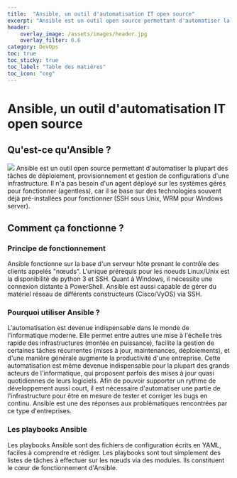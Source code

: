 ```yaml
---
title:  "Ansible, un outil d'automatisation IT open source"
excerpt: "Ansible est un outil open source permettant d'automatiser la plupart des tâches de déploiement..."
header:
    overlay_image: /assets/images/header.jpg
    overlay_filter: 0.6
category: DevOps
toc: true
toc_sticky: true
toc_label: "Table des matières"
toc_icon: "cog"
---
```

# Ansible, un outil d'automatisation IT open source

## Qu'est-ce qu'Ansible ?
![](https://upload.wikimedia.org/wikipedia/commons/2/24/Ansible_logo.svg)
Ansible est un outil open source permettant d'automatiser la plupart des tâches de déploiement, provisionnement et gestion de configurations d'une infrastructure. Il n'a pas besoin d'un agent déployé sur les systèmes gérés pour fonctionner (agentless), car il se base sur des technologies souvent déjà pré-installées pour fonctionner (SSH sous Unix, WRM pour Windows server).

## Comment ça fonctionne ?

### Principe de fonctionnement
Ansible fonctionne sur la base d'un serveur hôte prenant le contrôle des clients appelés "nœuds". L'unique prérequis pour les noeuds Linux/Unix est la disponibilité de python 3 et SSH. Quant à Windows, il nécessite une connexion distante à PowerShell. Ansible est aussi capable de gérer du matériel réseau de différents constructeurs (Cisco/VyOS) via SSH.

### Pourquoi utiliser Ansible ?
L'automatisation est devenue indispensable dans le monde de l'informatique moderne. Elle permet entre autres une mise à l'échelle très rapide des infrastructures (montée en puissance), facilite la gestion de certaines tâches récurrentes (mises à jour, maintenances, déploiements), et d'une manière générale augmente la productivité d'une entreprise. Cette automatisation est même devenue indispensable pour la plupart des grands acteurs de l'informatique, qui proposent parfois des mises à jour quasi quotidiennes de leurs logiciels. Afin de pouvoir supporter un rythme de développement aussi court, il est nécessaire d'automatiser une partie de l'infrastructure pour être en mesure de tester et corriger les bugs en continu. Ansible est une des réponses aux problématiques rencontrées par ce type d'entreprises.

### Les playbooks Ansible
Les playbooks Ansible sont des fichiers de configuration écrits en YAML, faciles à comprendre et rédiger. Les playbooks sont tout simplement des listes de tâches à effectuer sur les nœuds via des modules. Ils constituent le cœur de fonctionnement d'Ansible.
